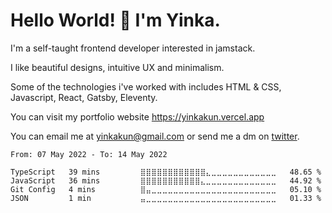 # Hello World! 🚀 I'm Yinka.

I'm a self-taught frontend developer interested in jamstack.

I like beautiful designs, intuitive UX and minimalism.

Some of the technologies i've worked with includes HTML & CSS, Javascript, React, Gatsby, Eleventy.

You can visit my portfolio website <https://yinkakun.vercel.app>

You can email me at <yinkakun@gmail.com> or send me a dm on [twitter](https://twitter.com/yinkakun).

<!--START_SECTION:waka-->

```text
From: 07 May 2022 - To: 14 May 2022

TypeScript   39 mins         ⣿⣿⣿⣿⣿⣿⣿⣿⣿⣿⣿⣿⣄⣀⣀⣀⣀⣀⣀⣀⣀⣀⣀⣀⣀   48.65 %
JavaScript   36 mins         ⣿⣿⣿⣿⣿⣿⣿⣿⣿⣿⣿⣄⣀⣀⣀⣀⣀⣀⣀⣀⣀⣀⣀⣀⣀   44.92 %
Git Config   4 mins          ⣿⣤⣀⣀⣀⣀⣀⣀⣀⣀⣀⣀⣀⣀⣀⣀⣀⣀⣀⣀⣀⣀⣀⣀⣀   05.10 %
JSON         1 min           ⣤⣀⣀⣀⣀⣀⣀⣀⣀⣀⣀⣀⣀⣀⣀⣀⣀⣀⣀⣀⣀⣀⣀⣀⣀   01.33 %
```

<!--END_SECTION:waka-->